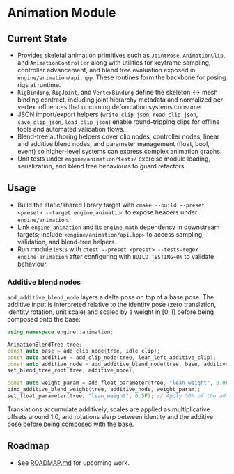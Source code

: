 # Animation Module

## Current State
- Provides skeletal animation primitives such as `JointPose`, `AnimationClip`, and `AnimationController` along with utilities for keyframe sampling, controller advancement, and blend tree evaluation exposed in `engine/animation/api.hpp`. These routines form the backbone for posing rigs at runtime.
- `RigBinding`, `RigJoint`, and `VertexBinding` define the skeleton ↔ mesh binding contract, including joint hierarchy metadata and normalized per-vertex influences that upcoming deformation systems consume.
- JSON import/export helpers (`write_clip_json`, `read_clip_json`, `save_clip_json`, `load_clip_json`) enable round-tripping clips for offline tools and automated validation flows.
- Blend-tree authoring helpers cover clip nodes, controller nodes, linear and additive blend nodes, and parameter management (float, bool, event) so higher-level systems can express complex animation graphs.
- Unit tests under `engine/animation/tests/` exercise module loading, serialization, and blend tree behaviours to guard refactors.

## Usage
- Build the static/shared library target with `cmake --build --preset <preset> --target engine_animation` to expose headers under `engine/animation`.
- Link `engine_animation` and its `engine_math` dependency in downstream targets; include `<engine/animation/api.hpp>` to access sampling, validation, and blend-tree helpers.
- Run module tests with `ctest --preset <preset> --tests-regex engine_animation` after configuring with `BUILD_TESTING=ON` to validate behaviour.

### Additive blend nodes

`add_additive_blend_node` layers a delta pose on top of a base pose. The additive input is interpreted relative to the identity pose (zero translation, identity rotation, unit scale) and scaled by a weight in $[0, 1]$ before being composed onto the base:

```cpp
using namespace engine::animation;

AnimationBlendTree tree;
const auto base = add_clip_node(tree, idle_clip);
const auto additive = add_clip_node(tree, lean_left_additive_clip);
const auto additive_node = add_additive_blend_node(tree, base, additive, 0.0F);
set_blend_tree_root(tree, additive_node);

const auto weight_param = add_float_parameter(tree, "lean_weight", 0.0F);
bind_additive_blend_weight(tree, additive_node, weight_param);
set_float_parameter(tree, "lean_weight", 0.5F); // Apply 50% of the additive pose
```

Translations accumulate additively, scales are applied as multiplicative offsets around $1.0$, and rotations slerp between identity and the additive pose before being composed with the base.

## Roadmap
- See [ROADMAP.md](ROADMAP.md) for upcoming work.
